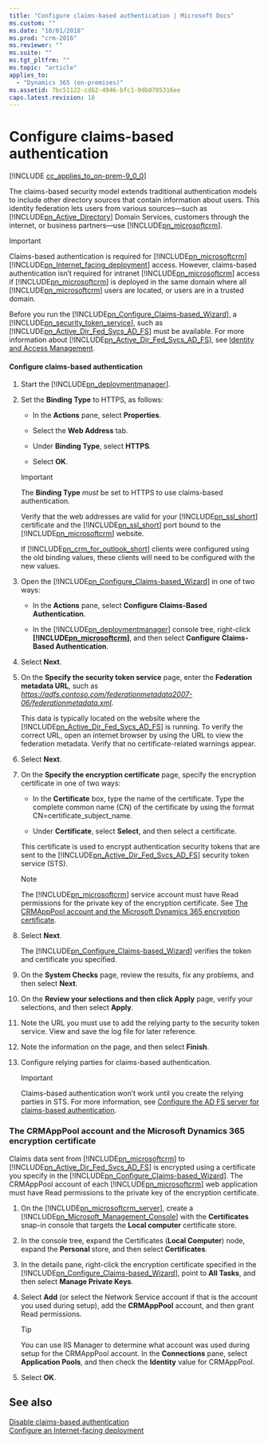 ```yaml
---
title: "Configure claims-based authentication | Microsoft Docs"
ms.custom: ""
ms.date: "10/01/2018"
ms.prod: "crm-2016"
ms.reviewer: ""
ms.suite: ""
ms.tgt_pltfrm: ""
ms.topic: "article"
applies_to: 
  - "Dynamics 365 (on-premises)"
ms.assetid: 7bc51122-cd62-4946-bfc1-0db0785316ee
caps.latest.revision: 18
---
```

# Configure claims-based authentication

[!INCLUDE [cc_applies_to_on-prem-9_0_0](../includes/cc_applies_to_on-prem-9_0_0.md)]

The claims-based security model extends traditional authentication models to include other directory sources that contain information about users. This identity federation lets users from various sources—such as [!INCLUDE[pn_Active_Directory](../includes/pn-active-directory.md)] Domain Services, customers through the internet, or business partners—use [!INCLUDE[pn_microsoftcrm](../includes/pn-microsoftcrm.md)].  
  
> [!IMPORTANT]
> Claims-based authentication is required for [!INCLUDE[pn_microsoftcrm](../includes/pn-microsoftcrm.md)] [!INCLUDE[pn_Internet_facing_deployment](../includes/pn-internet-facing-deployment.md)] access. However, claims-based authentication isn’t required for intranet [!INCLUDE[pn_microsoftcrm](../includes/pn-microsoftcrm.md)] access if [!INCLUDE[pn_microsoftcrm](../includes/pn-microsoftcrm.md)] is deployed in the same domain where all [!INCLUDE[pn_microsoftcrm](../includes/pn-microsoftcrm.md)] users are located, or users are in a trusted domain.  
>   
>  Before you run the [!INCLUDE[pn_Configure_Claims-based_Wizard](../includes/pn-configure-claims-based-wizard.md)], a [!INCLUDE[pn_security_token_service](../includes/pn-security-token-service.md)], such as [!INCLUDE[pn_Active_Dir_Fed_Svcs_AD_FS](../includes/pn-active-dir-fed-svcs-ad-fs.md)] must be available. For more information about [!INCLUDE[pn_Active_Dir_Fed_Svcs_AD_FS](../includes/pn-active-dir-fed-svcs-ad-fs.md)], see [Identity and Access Management](http://go.microsoft.com/fwlink/p/?LinkID=188371).  
  
#### Configure claims-based authentication  
  
1.  Start the [!INCLUDE[pn_deploymentmanager](../includes/pn-deploymentmanager.md)].  
  
2.  Set the **Binding Type** to HTTPS, as follows:  
  
    -   In the **Actions** pane, select **Properties**.  
  
    -   Select the **Web Address** tab.  
  
    -   Under **Binding Type**, select **HTTPS**.  
  
    -   Select **OK**.  
  
    > [!IMPORTANT]
    >  The **Binding Type** *must* be set to HTTPS to use claims-based authentication.  
    >   
    >  Verify that the web addresses are valid for your [!INCLUDE[pn_ssl_short](../includes/pn-ssl-short.md)] certificate and the [!INCLUDE[pn_ssl_short](../includes/pn-ssl-short.md)] port bound to the [!INCLUDE[pn_microsoftcrm](../includes/pn-microsoftcrm.md)] website.  
    >   
    >  If [!INCLUDE[pn_crm_for_outlook_short](../includes/pn-crm-for-outlook-short.md)] clients were configured using the old binding values, these clients will need to be configured with the new values.  
  
3.  Open the [!INCLUDE[pn_Configure_Claims-based_Wizard](../includes/pn-configure-claims-based-wizard.md)] in one of two ways:  
  
    -   In the **Actions** pane, select **Configure Claims-Based Authentication**.  
  
    -   In the [!INCLUDE[pn_deploymentmanager](../includes/pn-deploymentmanager.md)] console tree, right-click **[!INCLUDE[pn_microsoftcrm](../includes/pn-microsoftcrm.md)]**, and then select **Configure Claims-Based Authentication**.  
  
4.  Select **Next**.  
  
5.  On the **Specify the security token service** page, enter the **Federation metadata URL**, such as *https://adfs.contoso.com/federationmetadata2007-06/federationmetadata.xml*.  
  
     This data is typically located on the website where the [!INCLUDE[pn_Active_Dir_Fed_Svcs_AD_FS](../includes/pn-active-dir-fed-svcs-ad-fs.md)] is running. To verify the correct URL, open an internet browser by using the URL to view the federation metadata. Verify that no certificate-related warnings appear.  
  
6.  Select **Next**.  
  
7.  On the **Specify the encryption certificate** page, specify the encryption certificate in one of two ways:  
  
    -   In the **Certificate** box, type the name of the certificate. Type the complete common name (CN) of the certificate by using the format CN=certificate_subject_name.  
  
    -   Under **Certificate**, select **Select**, and then select a certificate.  
  
     This certificate is used to encrypt authentication security tokens that are sent to the [!INCLUDE[pn_Active_Dir_Fed_Svcs_AD_FS](../includes/pn-active-dir-fed-svcs-ad-fs.md)] security token service (STS).  
 
    > [!NOTE]
    >  The [!INCLUDE[pn_microsoftcrm](../includes/pn-microsoftcrm.md)] service account must have Read permissions for the private key of the encryption certificate. See [The CRMAppPool account and the Microsoft Dynamics 365 encryption certificate](configure-claims-based-authentication.md#BKMK_CRMAppPool).  
  
8.  Select **Next**.  
  
     The [!INCLUDE[pn_Configure_Claims-based_Wizard](../includes/pn-configure-claims-based-wizard.md)] verifies the token and certificate you specified.  
  
9. On the **System Checks** page, review the results, fix any problems, and then select **Next**.  
  
10. On the **Review your selections and then click Apply** page, verify your selections, and then select **Apply**.  
  
11. Note the URL you must use to add the relying party to the security token service. View and save the log file for later reference.  
  
12. Note the information on the page, and then select **Finish**.  
  
13. Configure relying parties for claims-based authentication.  
  
    > [!IMPORTANT]
    >  Claims-based authentication won’t work until you create the relying parties in STS. For more information, see [Configure the AD FS server for claims-based authentication](https://technet.microsoft.com/library/gg188595.aspx).  
  
<a name="BKMK_CRMAppPool"></a>   
### The CRMAppPool account and the Microsoft Dynamics 365 encryption certificate  

Claims data sent from [!INCLUDE[pn_microsoftcrm](../includes/pn-microsoftcrm.md)] to [!INCLUDE[pn_Active_Dir_Fed_Svcs_AD_FS](../includes/pn-active-dir-fed-svcs-ad-fs.md)] is encrypted using a certificate you specify in the [!INCLUDE[pn_Configure_Claims-based_Wizard](../includes/pn-configure-claims-based-wizard.md)]. The CRMAppPool account of each [!INCLUDE[pn_microsoftcrm](../includes/pn-microsoftcrm.md)] web application must have Read permissions to the private key of the encryption certificate.  
  
1.  On the [!INCLUDE[pn_microsoftcrm_server](../includes/pn-microsoftcrm-server.md)], create a [!INCLUDE[pn_Microsoft_Management_Console](../includes/pn-microsoft-management-console.md)] with the **Certificates** snap-in console that targets the **Local computer** certificate store.  
  
2.  In the console tree, expand the Certificates (**Local Computer**) node, expand the **Personal** store, and then select **Certificates**.  
  
3.  In the details pane, right-click the encryption certificate specified in the [!INCLUDE[pn_Configure_Claims-based_Wizard](../includes/pn-configure-claims-based-wizard.md)], point to **All Tasks**, and then select **Manage Private Keys**.  
  
4.  Select **Add** (or select the Network Service account if that is the account you used during setup), add the **CRMAppPool** account, and then grant Read permissions.  
  
    > [!TIP]
    >  You can use IIS Manager to determine what account was used during setup for the CRMAppPool account. In the **Connections** pane, select **Application Pools**, and then check the **Identity** value for CRMAppPool.  
  
5.  Select **OK**.  
  
## See also  
 [Disable claims-based authentication](disable-claims-based-authentication.md)   
 [Configure an Internet-facing deployment](configure-an-internet-facing-deployment.md)

